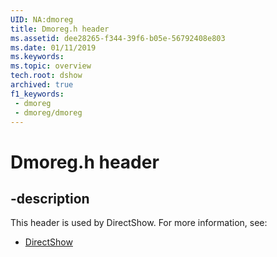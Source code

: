 ```yaml
---
UID: NA:dmoreg
title: Dmoreg.h header
ms.assetid: dee28265-f344-39f6-b05e-56792408e803
ms.date: 01/11/2019
ms.keywords: 
ms.topic: overview
tech.root: dshow
archived: true
f1_keywords:
 - dmoreg
 - dmoreg/dmoreg
---
```


# Dmoreg.h header


## -description

This header is used by DirectShow. For more information, see:

- [DirectShow](../_dshow/index.md)

